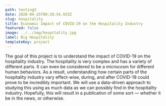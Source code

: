 ```yaml
---
path: testing3
date: 2020-04-25T00:28:54.933Z
slug: hospitality
title: Economic Impact of COVID-19 on the Hospitality Industry
featured: false
image: ../../img/hospitality.jpg
label: Big Hospitality
templateKey: project
---
```

The goal of this project is to understand the impact of COVID-19 on the hospitality industry. The hospitality is very complex and has a variety of different parts. It can even be considered to be a microcosm for different human behaviors. As a result, understanding how certain parts of the hospitality industry vary effect-wise, during, and after COVID-19 could prove to be incredibly important. We will use a data-driven approach to studying this using as much data as we can possibly find in the hospitality industry. Hopefully, this will result in a publication of some sort — whether it be in the news, or otherwise.